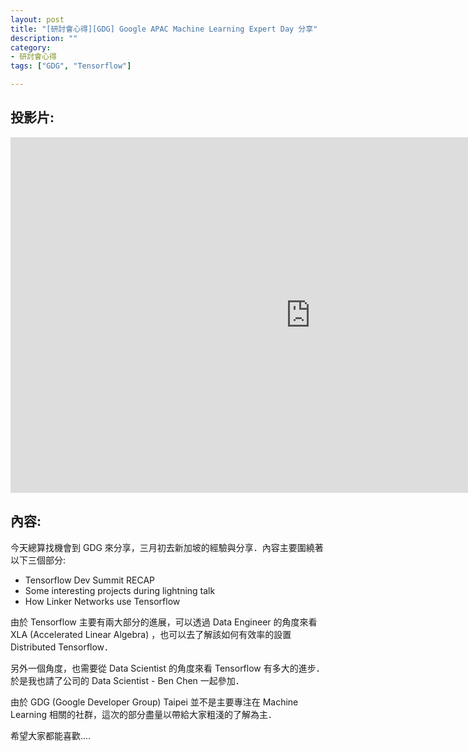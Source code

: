 ```yaml
---
layout: post
title: "[研討會心得][GDG] Google APAC Machine Learning Expert Day 分享"
description: ""
category: 
- 研討會心得
tags: ["GDG", "Tensorflow"]

---
```


## 投影片:

<iframe src="https://docs.google.com/presentation/d/1tfDyrE5whkedNV3_clLJMy9bBkGy6r2X895gtnmtWH4/embed?start=false&loop=false&delayms=3000" frameborder="0" width="960" height="569" allowfullscreen="true" mozallowfullscreen="true" webkitallowfullscreen="true"></iframe>


## 內容:

今天總算找機會到 GDG 來分享，三月初去新加坡的經驗與分享．內容主要圍繞著以下三個部分:

- Tensorflow Dev Summit RECAP
- Some interesting projects during lightning talk
- How Linker Networks use Tensorflow

由於 Tensorflow 主要有兩大部分的進展，可以透過 Data Engineer 的角度來看 XLA  (Accelerated Linear Algebra) ，也可以去了解該如何有效率的設置 Distributed Tensorflow． 

另外一個角度，也需要從 Data Scientist 的角度來看 Tensorflow 有多大的進步．於是我也請了公司的 Data Scientist - Ben Chen 一起參加．

由於 GDG (Google Developer Group) Taipei 並不是主要專注在 Machine Learning 相關的社群，這次的部分盡量以帶給大家粗淺的了解為主．

希望大家都能喜歡....

